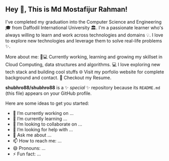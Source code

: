 ## Hey 👋, This is Md Mostafijur Rahman!

I've completed my graduation into the Computer Science and Engineering 🎓 from Daffodil International University 🏛. I'm a passionate learner who's always willing to learn and work across technologies and domains 💡. I love to explore new technologies and leverage them to solve real-life problems ✨.

More about me:
👨💻 Currently working, learning and growing my skillset in Cloud Computing, data structures and algorithms.
💻   I love exploring new tech stack and building cool stuffs
🌐 Visit my porfolio website for complete background and contact.
📝   Checkout my Resume.













**shubhro88/shubhro88** is a ✨ _special_ ✨ repository because its `README.md` (this file) appears on your GitHub profile.

Here are some ideas to get you started:

- 🔭 I’m currently working on ...
- 🌱 I’m currently learning ...
- 👯 I’m looking to collaborate on ...
- 🤔 I’m looking for help with ...
- 💬 Ask me about ...
- 📫 How to reach me: ...
- 😄 Pronouns: ...
- ⚡ Fun fact: ...
